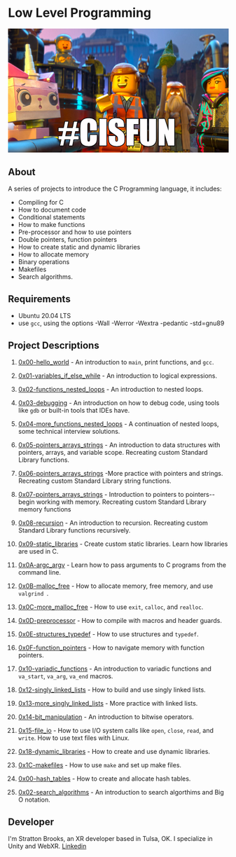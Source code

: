 # Low Level Programming
![alt text](Assets/cisfun.jpg)
## About
A series of projects to introduce the C Programming language, it includes:
- Compiling for C
- How to document code
- Conditional statements
- How to make functions
- Pre-processor and how to use pointers
- Double pointers, function pointers
- How to create static and dynamic libraries
- How to allocate memory
- Binary operations
- Makefiles
- Search algorithms.


## Requirements
- Ubuntu 20.04 LTS
- use `gcc`, using the options -Wall -Werror -Wextra -pedantic -std=gnu89

## Project Descriptions
1. [0x00-hello_world](https://github.com/szbrooks2017/holbertonschool-low_level_programming/tree/main/0x00-hello_world) -  An introduction to `main`, print functions, and `gcc`.

2. [0x01-variables_if_else_while](https://github.com/szbrooks2017/holbertonschool-low_level_programming/tree/main/0x01-variables_if_else_while) - An introduction to logical expressions.

3. [0x02-functions_nested_loops](https://github.com/szbrooks2017/holbertonschool-low_level_programming/tree/main/0x02-functions_nested_loops) -  An introduction to nested loops.

4. [0x03-debugging](https://github.com/szbrooks2017/holbertonschool-low_level_programming/tree/main/0x03-debugging) - An introduction on how to debug code, using tools like `gdb` or built-in tools that IDEs have.

5. [0x04-more_functions_nested_loops](https://github.com/szbrooks2017/holbertonschool-low_level_programming/tree/main/0x04-more_functions_nested_loops) - A continuation of nested loops, some technical interview solutions.

6. [0x05-pointers_arrays_strings](https://github.com/szbrooks2017/holbertonschool-low_level_programming/tree/main/0x05-pointers_arrays_strings) - An introduction to data structures with pointers, arrays, and variable scope. Recreating custom Standard Library functions.

7. [0x06-pointers_arrays_strings](https://github.com/szbrooks2017/holbertonschool-low_level_programming/tree/main/0x06-pointers_arrays_strings) -More practice with pointers and strings. Recreating custom Standard Library string functions.

8. [0x07-pointers_arrays_strings](https://github.com/szbrooks2017/holbertonschool-low_level_programming/tree/main/0x07-pointers_arrays_strings) -  Introduction to pointers to pointers--begin working with memory. Recreating custom Standard Library memory functions

9. [0x08-recursion](https://github.com/szbrooks2017/holbertonschool-low_level_programming/tree/main/0x08-recursion) - An introduction to recursion. Recreating custom Standard Library functions recursively.

10. [0x09-static_libraries](https://github.com/szbrooks2017/holbertonschool-low_level_programming/tree/main/0x09-static_libraries) -  Create custom static libraries. Learn how libraries are used in C.

11. [0x0A-argc_argv](https://github.com/szbrooks2017/holbertonschool-low_level_programming/tree/main/0x0A-argc_argv) -  Learn how to pass arguments to C programs from the command line.

12. [0x0B-malloc_free](https://github.com/szbrooks2017/holbertonschool-low_level_programming/tree/main/0x0B-malloc_free) -  How to allocate memory, free memory, and use `valgrind `.

13. [0x0C-more_malloc_free](https://github.com/szbrooks2017/holbertonschool-low_level_programming/tree/main/0x0C-more_malloc_free) -  How to use `exit`, `calloc`, and `realloc`.

14. [0x0D-preprocessor](https://github.com/szbrooks2017/holbertonschool-low_level_programming/tree/main/0x0D-preprocessor) -  How to compile with macros and header guards.

15. [0x0E-structures_typedef](https://github.com/szbrooks2017/holbertonschool-low_level_programming/tree/main/0x0E-structures_typedef) -  How to use structures and `typedef`.

16. [0x0F-function_pointers](https://github.com/szbrooks2017/holbertonschool-low_level_programming/tree/main/0x0F-function_pointers) -  How to navigate memory with function pointers.

17. [0x10-variadic_functions](https://github.com/szbrooks2017/holbertonschool-low_level_programming/tree/main/0x10-variadic_functions) -  An introduction to variadic functions and `va_start`, `va_arg`, `va_end` macros.

18. [0x12-singly_linked_lists](https://github.com/szbrooks2017/holbertonschool-low_level_programming/tree/main/0x12-singly_linked_lists) -  How to build and use singly linked lists.

19. [0x13-more_singly_linked_lists](https://github.com/szbrooks2017/holbertonschool-low_level_programming/tree/main/0x13-more_singly_linked_lists) -  More practice with linked lists.

20. [0x14-bit_manipulation](https://github.com/szbrooks2017/holbertonschool-low_level_programming/tree/main/0x14-bit_manipulation) -  An introduction to bitwise operators.

21. [0x15-file_io](https://github.com/szbrooks2017/holbertonschool-low_level_programming/tree/main/0x15-file_io) - How to use I/O system calls like `open`, `close`, `read`, and `write`. How to use text files with Linux.

22. [0x18-dynamic_libraries](https://github.com/szbrooks2017/holbertonschool-low_level_programming/tree/main/0x18-dynamic_libraries) -  How to create and use dynamic libraries.

23. [0x1C-makefiles](https://github.com/szbrooks2017/holbertonschool-low_level_programming/tree/main/0x1C-makefiles) -  How to use `make` and set up make files.

24. [0x00-hash_tables](https://github.com/szbrooks2017/holbertonschool-low_level_programming/tree/main/0x00-hash_tables) -  How to create and allocate hash tables.

25. [0x02-search_algorithms](https://github.com/szbrooks2017/holbertonschool-low_level_programming/tree/main/0x02-search_algorithms) -  An introduction to search algorthims and Big O notation.

## Developer
I'm Stratton Brooks, an XR developer based in Tulsa, OK. I specialize in Unity and WebXR.
[Linkedin](https://www.linkedin.com/in/stratton-brooks/)
 
